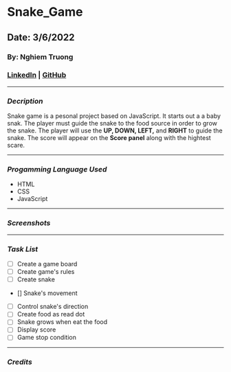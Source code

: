 # Snake_Game

## Date: 3/6/2022

### By: Nghiem Truong

### [LinkedIn](https://www.linkedin.com/in/nghiem-v-truong/) | [GitHub](https://github.com/vinhnghiemcr)

---

### **_Decription_**

Snake game is a pesonal project based on JavaScript. It starts out a a baby snak. The player must guide the snake to the food source in order to grow the snake. The player will use the **UP, DOWN, LEFT,** and **RIGHT** to guide the snake. The score will appear on the **Score panel** along with the hightest scare.

---

### **_Progamming Language Used_**

- HTML
- CSS
- JavaScript

---

### **_Screenshots_**

<!-- Image 1
![Image 1](https://external-content.duckduckgo.com/iu/?u=https%3A%2F%2Ftse2.mm.bing.net%2Fth%3Fid%3DOIP.R3IAG0Z7SAzTV56Xuvs1LwHaFj%26pid%3DApi&f=1)

Image 2
![Image 2](https://external-content.duckduckgo.com/iu/?u=https%3A%2F%2Ftse4.mm.bing.net%2Fth%3Fid%3DOIP.PqJHZqetkjwmgeA4qr7k1gHaE3%26pid%3DApi&f=1)

Image 3
![Image](https://external-content.duckduckgo.com/iu/?u=https%3A%2F%2Ftse4.mm.bing.net%2Fth%3Fid%3DOIP.O9RlOK12k-P6Ciogts-ykAHaEK%26pid%3DApi&f=1) -->

---

### **_Task List_**

- [ ] Create a game board
- [ ] Create game's rules
- [ ] Create snake
- [] Snake's movement
- [ ] Control snake's direction
- [ ] Create food as read dot
- [ ] Snake grows when eat the food
- [ ] Display score
- [ ] Game stop condition

---

### **_Credits_**

<!-- Cat Images: [DuckDuckGo](https://duckduckgo.com/?t=h_)<br />
Markdown Guide: [ia.net](https://ia.net/writer/support/general/markdown-guide)<br />
Markdown Cheatsheet: [GitHub](https://docs.github.com/en/rest/reference/markdown) -->
